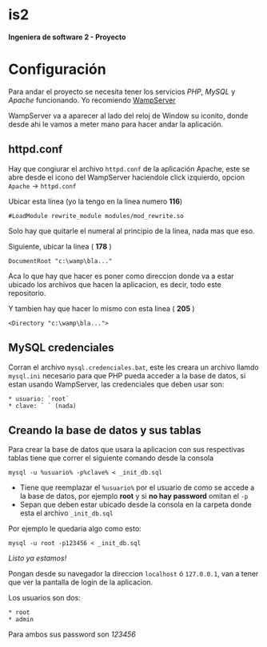 is2
===
**Ingeniera de software 2 - Proyecto**

Configuración
============
Para andar el proyecto se necesita tener los servicios *PHP*, *MySQL* y *Apache* funcionando. Yo recomiendo [WampServer](http://sourceforge.net/projects/wampserver/?source=directory)

WampServer va a aparecer al lado del reloj de Window su iconito, donde desde ahi le vamos a meter mano para hacer andar la aplicación.

httpd.conf
-------------
Hay que congiurar el archivo `httpd.conf` de la aplicación Apache, este se abre desde el icono del WampServer haciendole click izquierdo, opcion `Apache` -> `httpd.conf`

Ubicar esta línea (yo la tengo en la linea numero **116**)

`#LoadModule rewrite_module modules/mod_rewrite.so`

Solo hay que quitarle el numeral al principio de la línea, nada mas que eso.

Siguiente, ubicar la linea ( **178** )

`DocumentRoot "c:\wamp\bla..."`

Aca lo que hay que hacer es poner como direccion donde va a estar ubicado los archivos que hacen la aplicacion, es decir, todo este repositorio.

Y tambien hay que hacer lo mismo con esta linea ( **205** )

`<Directory "c:\wamp\bla...">`

MySQL credenciales
-------------------------
Corran el archivo `mysql.credenciales.bat`, este les creara un archivo llamdo `mysql.ini` necesario para que PHP pueda acceder a la base de datos, si estan usando WampServer, las credenciales que deben usar son:

	* usuario: `root`
	* clave: ` ` (nada)
	
Creando la base de datos y sus tablas
------------------------------------------------
Para crear la base de datos que usara la aplicacion con sus respectivas tablas tiene que correr el siguiente comando desde la consola

`mysql -u %usuario% -p%clave% < _init_db.sql`

* Tiene que reemplazar el `%usuario%` por el usuario de como se accede a la base de datos, por ejemplo **root** y si **no hay password** omitan el `-p`
* Sepan que deben estar ubicado desde la consola en la carpeta donde esta el archivo `_init_db.sql`

Por ejemplo le quedaria algo como esto:

`mysql -u root -p123456 < _init_db.sql`

*Listo ya estamos!*

Pongan desde su navegador la direccion `localhost` ó `127.0.0.1`, van a tener que ver la pantalla de login de la aplicacion.

Los usuarios son dos:

	* root
	* admin
	
Para ambos sus password son *123456*
